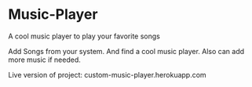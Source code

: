 # Music-Player
A cool music player to play your favorite songs

Add Songs from your system.
And find a cool music player.
Also can add more music if needed.

Live version of project: <a>custom-music-player.herokuapp.com</a>
